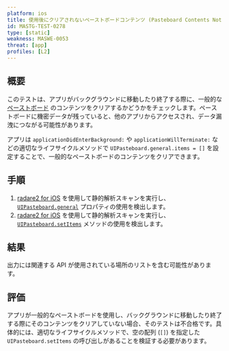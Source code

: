 ```yaml
---
platform: ios
title: 使用後にクリアされないペーストボードコンテンツ (Pasteboard Contents Not Cleared After Use)
id: MASTG-TEST-0278
type: [static]
weakness: MASWE-0053
threat: [app]
profiles: [L2]
---
```


## 概要

このテストは、アプリがバックグラウンドに移動したり終了する際に、一般的な [ペーストボード](../../../Document/0x06h-Testing-Platform-Interaction.md#pasteboard) のコンテンツをクリアするかどうかをチェックします。ペーストボードに機密データが残っていると、他のアプリからアクセスされ、データ漏洩につながる可能性があります。

アプリは `applicationDidEnterBackground:` や `applicationWillTerminate:` などの適切なライフサイクルメソッドで `UIPasteboard.general.items = []` を設定することで、一般的なペーストボードのコンテンツをクリアできます。

## 手順

1. [radare2 for iOS](../../../tools/ios/MASTG-TOOL-0073.md) を使用して静的解析スキャンを実行し、[`UIPasteboard.general`](https://developer.apple.com/documentation/uikit/uipasteboard/1622106-generalpasteboard "UIPasteboard generalPasteboard") プロパティの使用を検出します。
2. [radare2 for iOS](../../../tools/ios/MASTG-TOOL-0073.md) を使用して静的解析スキャンを実行し、[`UIPasteboard.setItems`](https://developer.apple.com/documentation/uikit/uipasteboard/setitems(_:options:) "UIPasteboard setItems") メソッドの使用を検出します。

## 結果

出力には関連する API が使用されている場所のリストを含む可能性があります。

## 評価

アプリが一般的なペーストボードを使用し、バックグラウンドに移動したり終了する際にそのコンテンツをクリアしていない場合、そのテストは不合格です。具体的には、適切なライフサイクルメソッドで、空の配列 (`[]`) を指定した `UIPasteboard.setItems` の呼び出しがあることを検証する必要があります。
